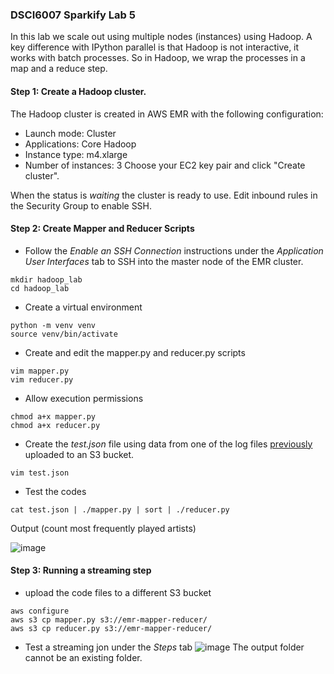 ### DSCI6007 Sparkify Lab 5

In this lab we scale out using multiple nodes (instances) using Hadoop. A key difference with IPython parallel is that Hadoop is not interactive, it works with batch processes. So in Hadoop, we wrap the processes in a map and a reduce step. 

#### Step 1: Create a Hadoop cluster. 

The Hadoop cluster is created in AWS EMR with the following configuration:

- Launch mode: Cluster
- Applications: Core Hadoop
- Instance type: m4.xlarge
- Number of instances: 3 Choose your EC2 key pair and click "Create cluster".

When the status is *waiting* the cluster is ready to use. Edit inbound rules in the Security Group to enable SSH.

#### Step 2: Create Mapper and Reducer Scripts

- Follow the *Enable an SSH Connection* instructions under the *Application User Interfaces* tab to SSH into the master node of the EMR cluster. 
```
mkdir hadoop_lab
cd hadoop_lab
```
- Create a virtual environment
```
python -m venv venv
source venv/bin/activate
```
- Create and edit the mapper.py and reducer.py scripts
```
vim mapper.py
vim reducer.py
```
- Allow execution permissions
```
chmod a+x mapper.py
chmod a+x reducer.py
```
- Create the *test.json* file using data from one of the log files [previously](https://github.com/rara-by/Sparkify3-4_S3_Parallel_Computing_EC2) uploaded to an S3 bucket.
```
vim test.json
```
- Test the codes
```
cat test.json | ./mapper.py | sort | ./reducer.py 
```
Output (count most frequently played artists)

![image](https://user-images.githubusercontent.com/63100531/230808731-92c71e90-d33d-4b7d-91a8-88243266c808.png)

#### Step 3: Running a streaming step
- upload the code files to a different S3 bucket
```
aws configure
aws s3 cp mapper.py s3://emr-mapper-reducer/
aws s3 cp reducer.py s3://emr-mapper-reducer/
```
- Test a streaming jon under the *Steps* tab
![image](https://user-images.githubusercontent.com/63100531/230809528-36f0fa72-43c1-4766-9238-c0141b52fa89.png)
The output folder cannot be an existing folder.
